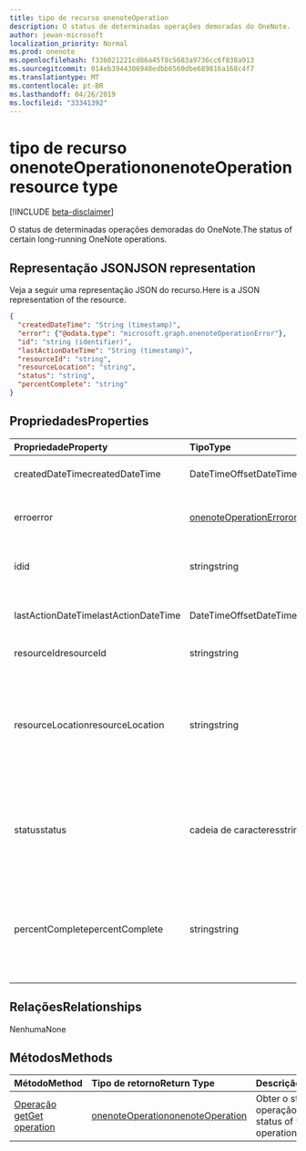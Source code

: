 ```yaml
---
title: tipo de recurso onenoteOperation
description: O status de determinadas operações demoradas do OneNote.
author: jewan-microsoft
localization_priority: Normal
ms.prod: onenote
ms.openlocfilehash: f336021221cd86a45f8c5683a9736cc6f838a913
ms.sourcegitcommit: 014eb3944306948edbb6560dbe689816a168c4f7
ms.translationtype: MT
ms.contentlocale: pt-BR
ms.lasthandoff: 04/26/2019
ms.locfileid: "33341392"
---
```

# <a name="onenoteoperation-resource-type"></a><span data-ttu-id="895f1-103">tipo de recurso onenoteOperation</span><span class="sxs-lookup"><span data-stu-id="895f1-103">onenoteOperation resource type</span></span>

[!INCLUDE [beta-disclaimer](../../includes/beta-disclaimer.md)]

<span data-ttu-id="895f1-104">O status de determinadas operações demoradas do OneNote.</span><span class="sxs-lookup"><span data-stu-id="895f1-104">The status of certain long-running OneNote operations.</span></span>

## <a name="json-representation"></a><span data-ttu-id="895f1-105">Representação JSON</span><span class="sxs-lookup"><span data-stu-id="895f1-105">JSON representation</span></span>

<span data-ttu-id="895f1-106">Veja a seguir uma representação JSON do recurso.</span><span class="sxs-lookup"><span data-stu-id="895f1-106">Here is a JSON representation of the resource.</span></span>

<!-- {
  "blockType": "resource",
  "optionalProperties": [

  ],
  "@odata.type": "microsoft.graph.onenoteOperation"
}-->

```json
{
  "createdDateTime": "String (timestamp)",
  "error": {"@odata.type": "microsoft.graph.onenoteOperationError"},
  "id": "string (identifier)",
  "lastActionDateTime": "String (timestamp)",
  "resourceId": "string",
  "resourceLocation": "string",
  "status": "string",
  "percentComplete": "string"
}

```
## <a name="properties"></a><span data-ttu-id="895f1-107">Propriedades</span><span class="sxs-lookup"><span data-stu-id="895f1-107">Properties</span></span>
| <span data-ttu-id="895f1-108">Propriedade</span><span class="sxs-lookup"><span data-stu-id="895f1-108">Property</span></span>     | <span data-ttu-id="895f1-109">Tipo</span><span class="sxs-lookup"><span data-stu-id="895f1-109">Type</span></span>   |<span data-ttu-id="895f1-110">Descrição</span><span class="sxs-lookup"><span data-stu-id="895f1-110">Description</span></span>|
|:---------------|:--------|:----------|
|<span data-ttu-id="895f1-111">createdDateTime</span><span class="sxs-lookup"><span data-stu-id="895f1-111">createdDateTime</span></span>| <span data-ttu-id="895f1-112">DateTimeOffset</span><span class="sxs-lookup"><span data-stu-id="895f1-112">DateTimeOffset</span></span> |<span data-ttu-id="895f1-113">A hora de início da operação.</span><span class="sxs-lookup"><span data-stu-id="895f1-113">The start time of the operation.</span></span>|
|<span data-ttu-id="895f1-114">erro</span><span class="sxs-lookup"><span data-stu-id="895f1-114">error</span></span>|[<span data-ttu-id="895f1-115">onenoteOperationError</span><span class="sxs-lookup"><span data-stu-id="895f1-115">onenoteOperationError</span></span>](onenoteoperationerror.md)|<span data-ttu-id="895f1-116">O erro retornado pela operação.</span><span class="sxs-lookup"><span data-stu-id="895f1-116">The error returned by the operation.</span></span>|
|<span data-ttu-id="895f1-117">id</span><span class="sxs-lookup"><span data-stu-id="895f1-117">id</span></span>|<span data-ttu-id="895f1-118">string</span><span class="sxs-lookup"><span data-stu-id="895f1-118">string</span></span>|<span data-ttu-id="895f1-119">A ID da operação. Somente leitura.</span><span class="sxs-lookup"><span data-stu-id="895f1-119">The operation id. Read-only.</span></span>|
|<span data-ttu-id="895f1-120">lastActionDateTime</span><span class="sxs-lookup"><span data-stu-id="895f1-120">lastActionDateTime</span></span>| <span data-ttu-id="895f1-121">DateTimeOffset</span><span class="sxs-lookup"><span data-stu-id="895f1-121">DateTimeOffset</span></span> |<span data-ttu-id="895f1-122">A hora da última ação da operação.</span><span class="sxs-lookup"><span data-stu-id="895f1-122">The time of the last action of the operation.</span></span>|
|<span data-ttu-id="895f1-123">resourceId</span><span class="sxs-lookup"><span data-stu-id="895f1-123">resourceId</span></span>|<span data-ttu-id="895f1-124">string</span><span class="sxs-lookup"><span data-stu-id="895f1-124">string</span></span>|<span data-ttu-id="895f1-125">A ID do recurso.</span><span class="sxs-lookup"><span data-stu-id="895f1-125">The resource id.</span></span>|
|<span data-ttu-id="895f1-126">resourceLocation</span><span class="sxs-lookup"><span data-stu-id="895f1-126">resourceLocation</span></span>|<span data-ttu-id="895f1-127">string</span><span class="sxs-lookup"><span data-stu-id="895f1-127">string</span></span>|<span data-ttu-id="895f1-128">O URI do recurso para o objeto.</span><span class="sxs-lookup"><span data-stu-id="895f1-128">The resource URI for the object.</span></span> <span data-ttu-id="895f1-129">Por exemplo, o URI do recurso para uma página ou seção copiada.</span><span class="sxs-lookup"><span data-stu-id="895f1-129">For example, the resource URI for a copied page or section.</span></span> |
|<span data-ttu-id="895f1-130">status</span><span class="sxs-lookup"><span data-stu-id="895f1-130">status</span></span>|<span data-ttu-id="895f1-131">cadeia de caracteres</span><span class="sxs-lookup"><span data-stu-id="895f1-131">string</span></span>|<span data-ttu-id="895f1-132">O status atual da operação: `notstarted`, `running`,, `completed``failed`</span><span class="sxs-lookup"><span data-stu-id="895f1-132">The current status of the operation: `notstarted`, `running`, `completed`, `failed`</span></span> |
|<span data-ttu-id="895f1-133">percentComplete</span><span class="sxs-lookup"><span data-stu-id="895f1-133">percentComplete</span></span>|<span data-ttu-id="895f1-134">string</span><span class="sxs-lookup"><span data-stu-id="895f1-134">string</span></span>|<span data-ttu-id="895f1-135">A porcentagem concluída da operação se a operação ainda estiver `running` em status</span><span class="sxs-lookup"><span data-stu-id="895f1-135">The operation percent complete if the operation is still in `running` status</span></span>

## <a name="relationships"></a><span data-ttu-id="895f1-136">Relações</span><span class="sxs-lookup"><span data-stu-id="895f1-136">Relationships</span></span>
<span data-ttu-id="895f1-137">Nenhuma</span><span class="sxs-lookup"><span data-stu-id="895f1-137">None</span></span>


## <a name="methods"></a><span data-ttu-id="895f1-138">Métodos</span><span class="sxs-lookup"><span data-stu-id="895f1-138">Methods</span></span>

| <span data-ttu-id="895f1-139">Método</span><span class="sxs-lookup"><span data-stu-id="895f1-139">Method</span></span>           | <span data-ttu-id="895f1-140">Tipo de retorno</span><span class="sxs-lookup"><span data-stu-id="895f1-140">Return Type</span></span>    |<span data-ttu-id="895f1-141">Descrição</span><span class="sxs-lookup"><span data-stu-id="895f1-141">Description</span></span>|
|:---------------|:--------|:----------|
|[<span data-ttu-id="895f1-142">Operação get</span><span class="sxs-lookup"><span data-stu-id="895f1-142">Get operation</span></span>](../api/onenoteoperation-get.md) | [<span data-ttu-id="895f1-143">onenoteOperation</span><span class="sxs-lookup"><span data-stu-id="895f1-143">onenoteOperation</span></span>](onenoteoperation.md) |<span data-ttu-id="895f1-144">Obter o status da operação.</span><span class="sxs-lookup"><span data-stu-id="895f1-144">Get the status of the operation.</span></span> |

<!-- uuid: 8fcb5dbc-d5aa-4681-8e31-b001d5168d79
2015-10-25 14:57:30 UTC -->
<!--
{
  "type": "#page.annotation",
  "description": "onenoteOperation resource",
  "keywords": "",
  "section": "documentation",
  "tocPath": "",
  "suppressions": []
}
-->
